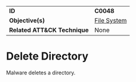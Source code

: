 |||
|---|---|
|**ID**|**C0048**|
|**Objective(s)**|[File System](../file-system)|
|**Related ATT&CK Technique**|None|


Delete Directory
================
Malware deletes a directory. 